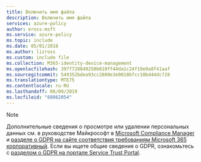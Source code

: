 ```yaml
---
title: Включить имя файла
description: Включить имя файла
services: azure-policy
author: eross-msft
ms.service: azure-policy
ms.topic: include
ms.date: 05/01/2018
ms.author: lizross
ms.custom: include file
ms.collection: M365-identity-device-management
ms.openlocfilehash: 397f728849250b010ff44da1c24f19e9a8f41aaf
ms.sourcegitcommit: 549352bdea93cc2809e3e0010bfcc10bd44dc728
ms.translationtype: MTE75
ms.contentlocale: ru-RU
ms.lasthandoff: 08/09/2019
ms.locfileid: "68862054"
---
```

>[!Note]
>Дополнительные сведения о просмотре или удалении персональных данных см. в руководстве Майкрософт в [Microsoft Compliance Manager](https://servicetrust.microsoft.com/ComplianceManager) и [разделе о GDPR на сайте соответствия требованиям Microsoft 365 корпоративный](https://docs.microsoft.com/microsoft-365/compliance/gdpr). Если вы ищете общие сведения о GDPR, ознакомьтесь с [разделом о GDPR на портале Service Trust Portal](https://servicetrust.microsoft.com/ViewPage/GDPRGetStarted).
